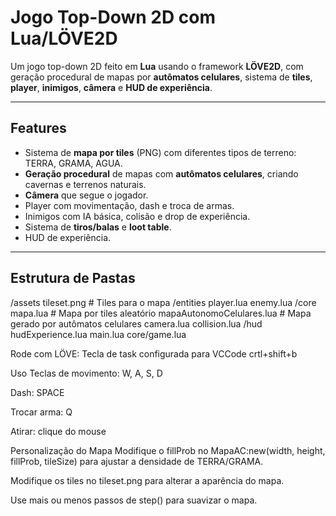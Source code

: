# Jogo Top-Down 2D com Lua/LÖVE2D

Um jogo top-down 2D feito em **Lua** usando o framework **LÖVE2D**, com geração procedural de mapas por **autômatos celulares**, sistema de **tiles**, **player**, **inimigos**, **câmera** e **HUD de experiência**.

---

## Features

- Sistema de **mapa por tiles** (PNG) com diferentes tipos de terreno: TERRA, GRAMA, AGUA.
- **Geração procedural** de mapas com **autômatos celulares**, criando cavernas e terrenos naturais.
- **Câmera** que segue o jogador.
- Player com movimentação, dash e troca de armas.
- Inimigos com IA básica, colisão e drop de experiência.
- Sistema de **tiros/balas** e **loot table**.
- HUD de experiência.

---

## Estrutura de Pastas

/assets
tileset.png # Tiles para o mapa
/entities
player.lua
enemy.lua
/core
mapa.lua # Mapa por tiles aleatório
mapaAutonomoCelulares.lua # Mapa gerado por autômatos celulares
camera.lua
collision.lua
/hud
hudExperience.lua
main.lua
core/game.lua

Rode com LÖVE:
 Tecla de task configurada para VCCode crtl+shift+b

Uso
Teclas de movimento: W, A, S, D

Dash: SPACE

Trocar arma: Q

Atirar: clique do mouse

Personalização do Mapa
Modifique o fillProb no MapaAC:new(width, height, fillProb, tileSize) para ajustar a densidade de TERRA/GRAMA.

Modifique os tiles no tileset.png para alterar a aparência do mapa.

Use mais ou menos passos de step() para suavizar o mapa.
